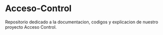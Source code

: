 # Acceso-Control
Repositorio dedicado a la documentacion, codigos y explicacion de nuestro proyecto Acceso Control.
